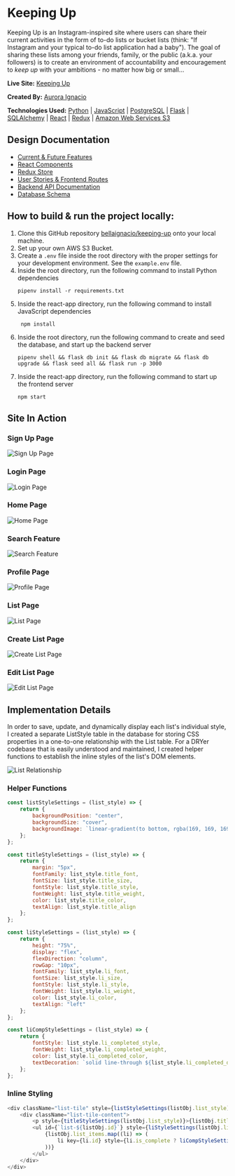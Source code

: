 # Keeping Up

Keeping Up is an Instagram-inspired site where users can share their current activities in the form of to-do lists or bucket lists (think: "If Instagram and your typical to-do list application had a baby").
The goal of sharing these lists among your friends, family, or the public (a.k.a. your followers) is to create an environment of accountability and encouragement to *keep up* with your ambitions - no matter how big or small...

**Live Site:** [Keeping Up](https://keeping-up.onrender.com/)

**Created By:** [Aurora Ignacio](https://github.com/bellaignacio)

**Technologies Used:** [Python](https://docs.python.org/3/) | [JavaScript](https://devdocs.io/javascript/) | [PostgreSQL](https://www.postgresql.org/docs/) | [Flask](https://flask.palletsprojects.com/en/2.3.x/) | [SQLAlchemy](https://docs.sqlalchemy.org/en/20/) | [React](https://react.dev/) | [Redux](https://redux.js.org/) | [Amazon Web Services S3](https://docs.aws.amazon.com/AmazonS3/latest/userguide/Welcome.html)

## Design Documentation

* [Current & Future Features](https://github.com/bellaignacio/keeping-up/wiki/Feature-List)
* [React Components](https://github.com/bellaignacio/keeping-up/wiki/React-Components)
* [Redux Store](https://github.com/bellaignacio/keeping-up/wiki/Redux-Store)
* [User Stories & Frontend Routes](https://github.com/bellaignacio/keeping-up/wiki/User-Stories)
* [Backend API Documentation](https://github.com/bellaignacio/keeping-up/wiki/Backend-Routes)
* [Database Schema](https://github.com/bellaignacio/keeping-up/wiki/Database-Schema)

## How to build & run the project locally:

 1. Clone this GitHub repository [bellaignacio/keeping-up](https://github.com/bellaignacio/keeping-up) onto your local machine.
 2. Set up your own AWS S3 Bucket.
 3. Create a `.env` file inside the root directory with the proper settings for your development environment. See the `example.env` file.
 4. Inside the root directory, run the following command to install Python dependencies
	```
	pipenv install -r requirements.txt
	```
 5. Inside the react-app directory, run the following command to install JavaScript dependencies
	```
	 npm install
	```
 6. Inside the root directory, run the following command to create and seed the database, and start up the backend server
	```
	pipenv shell && flask db init && flask db migrate && flask db upgrade && flask seed all && flask run -p 3000
	```
7. Inside the react-app directory, run the following command to start up the frontend server
	```
	npm start
	```

## Site In Action

### Sign Up Page
![Sign Up Page](/react-app/public/signup.gif)

### Login Page
![Login Page](/react-app/public/login.png)

### Home Page
![Home Page](/react-app/public/home.gif)

### Search Feature
![Search Feature](/react-app/public/search.gif)

### Profile Page
![Profile Page](/react-app/public/profile.png)

### List Page
![List Page](/react-app/public/list.gif)

### Create List Page
![Create List Page](/react-app/public/create_list.gif)

### Edit List Page
![Edit List Page](/react-app/public/edit_list.gif)

## Implementation Details

In order to save, update, and dynamically display each list's individual style, I created a separate ListStyle table in the database for storing CSS properties in a one-to-one relationship with the List table. For a DRYer codebase that is easily understood and maintained, I created helper functions to establish the inline styles of the list's DOM elements.

![List Relationship](/react-app/public/list_relationship.png)

### Helper Functions

```javascript
const listStyleSettings = (list_style) => {
    return {
        backgroundPosition: "center",
        backgroundSize: "cover",
        backgroundImage: `linear-gradient(to bottom, rgba(169, 169, 169, 0.8), rgba(211, 211, 211, 0.8)), url(${list_style.image_url})`,
    };
};

const titleStyleSettings = (list_style) => {
    return {
        margin: "5px",
        fontFamily: list_style.title_font,
        fontSize: list_style.title_size,
        fontStyle: list_style.title_style,
        fontWeight: list_style.title_weight,
        color: list_style.title_color,
        textAlign: list_style.title_align
    };
};

const liStyleSettings = (list_style) => {
    return {
        height: "75%",
        display: "flex",
        flexDirection: "column",
        rowGap: "10px",
        fontFamily: list_style.li_font,
        fontSize: list_style.li_size,
        fontStyle: list_style.li_style,
        fontWeight: list_style.li_weight,
        color: list_style.li_color,
        textAlign: "left"
	};
};

const liCompStyleSettings = (list_style) => {
    return {
        fontStyle: list_style.li_completed_style,
        fontWeight: list_style.li_completed_weight,
        color: list_style.li_completed_color,
        textDecoration: `solid line-through ${list_style.li_completed_decoration} 3px`
    };
};
```

### Inline Styling

```javascript
<div className="list-tile" style={listStyleSettings(listObj.list_style)} onClick={() => history.push(`/lists/${listObj.id}`)}>
    <div className="list-tile-content">
    	<p style={titleStyleSettings(listObj.list_style)}>{listObj.title}</p>
        <ul id={`list-${listObj.id}`} style={liStyleSettings(listObj.list_style)}>
            {listObj.list_items.map((li) => (
				li key={li.id} style={li.is_complete ? liCompStyleSettings(listObj.list_style) : null}>{li.description}</li>
            ))}
        </ul>
    </div>
</div>
```
